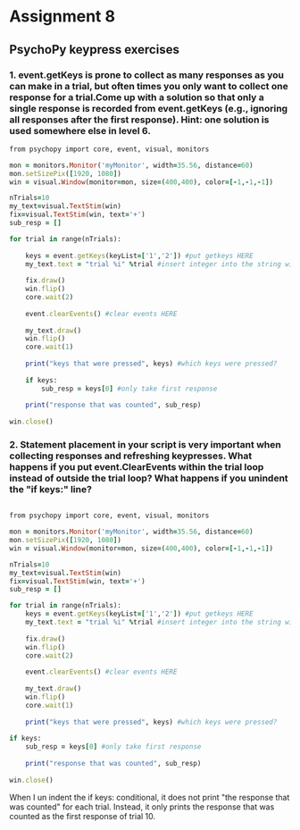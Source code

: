# Assignment 8

## PsychoPy keypress exercises
### 1. event.getKeys is prone to collect as many responses as you can make in a trial, but often times you only want to collect one response for a trial.Come up with a solution so that only a single response is recorded from event.getKeys (e.g., ignoring all responses after the first response). Hint: one solution is used somewhere else in level 6.

```ruby
from psychopy import core, event, visual, monitors

mon = monitors.Monitor('myMonitor', width=35.56, distance=60)
mon.setSizePix([1920, 1080])
win = visual.Window(monitor=mon, size=(400,400), color=[-1,-1,-1])

nTrials=10
my_text=visual.TextStim(win)
fix=visual.TextStim(win, text='+')
sub_resp = []

for trial in range(nTrials):
    
    keys = event.getKeys(keyList=['1','2']) #put getkeys HERE
    my_text.text = "trial %i" %trial #insert integer into the string with %i
    
    fix.draw()
    win.flip()
    core.wait(2)
    
    event.clearEvents() #clear events HERE
    
    my_text.draw()
    win.flip()
    core.wait(1)
    
    print("keys that were pressed", keys) #which keys were pressed?
    
    if keys:
        sub_resp = keys[0] #only take first response
        
    print("response that was counted", sub_resp)    
    
win.close()
```


### 2. Statement placement in your script is very important when collecting responses and refreshing keypresses. What happens if you put event.ClearEvents within the trial loop instead of outside the trial loop? What happens if you unindent the "if keys:" line?

```ruby

from psychopy import core, event, visual, monitors

mon = monitors.Monitor('myMonitor', width=35.56, distance=60)
mon.setSizePix([1920, 1080])
win = visual.Window(monitor=mon, size=(400,400), color=[-1,-1,-1])

nTrials=10
my_text=visual.TextStim(win)
fix=visual.TextStim(win, text='+')
sub_resp = []

for trial in range(nTrials):
    keys = event.getKeys(keyList=['1','2']) #put getkeys HERE
    my_text.text = "trial %i" %trial #insert integer into the string with %i
    
    fix.draw()
    win.flip()
    core.wait(2)
    
    event.clearEvents() #clear events HERE
    
    my_text.draw()
    win.flip()
    core.wait(1)
    
    print("keys that were pressed", keys) #which keys were pressed?
    
if keys:
    sub_resp = keys[0] #only take first response
        
    print("response that was counted", sub_resp)    
    
win.close()
```
When I un indent the if keys: conditional, it does not print "the response that was counted" for each trial. Instead, it only prints the response that was counted as the first response of trial 10. 

